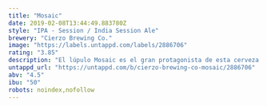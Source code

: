 ```yaml
---
title: "Mosaic"
date: 2019-02-08T13:44:49.883780Z
style: "IPA - Session / India Session Ale"
brewery: "Cierzo Brewing Co."
image: "https://labels.untappd.com/labels/2886706"
rating: "3.85"
description: "El lúpulo Mosaic es el gran protagonista de esta cerveza rubia, refrescante y de baja graduación. Su uso en dry hopping le aporta un aroma intenso a frutas tropicales, cítricos y pino, con un cuerpo ligero y amargo."
untappd_url: "https://untappd.com/b/cierzo-brewing-co-mosaic/2886706"
abv: "4.5"
ibu: "50"
robots: noindex,nofollow
---
```

